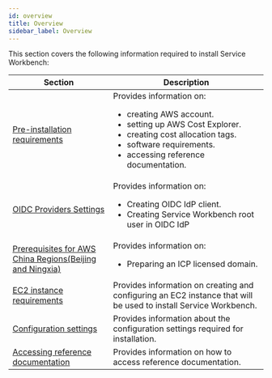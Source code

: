 ```yaml
---
id: overview
title: Overview
sidebar_label: Overview
---
```


This section covers the following information required to install Service Workbench:

| Section      | Description | 
| ----------- | ----------- |
| [Pre-installation requirements](/installation_guide/installation/pre-installation/tool-req)      | Provides information on:<ul><li>creating AWS account.</li><li>setting up AWS Cost Explorer.</li><li>creating cost allocation tags.</li><li>software requirements.</li><li>accessing reference documentation.</li></ul>   |
| [OIDC Providers Settings](/installation_guide/installation/pre-installation/oidc-providers)      | Provides information on:<ul><li>Creating OIDC IdP client.</li><li>Creating Service Workbench root user in OIDC IdP</li></ul>   |
| [Prerequisites for AWS China Regions(Beijing and Ningxia)](/installation_guide/installation/pre-installation/china-prerequisites)      | Provides information on:<ul><li>Preparing an ICP licensed domain.</li></ul>   |
| [EC2 instance requirements](/installation_guide/installation/pre-installation/instance-req)   | Provides information on creating and configuring an EC2 instance that will be used to install Service Workbench.        |
| [Configuration settings](/installation_guide/installation/pre-installation/conf-settings)   | Provides information about the configuration settings required for installation.        |
| [Accessing reference documentation ](/installation_guide/installation/pre-installation/documentation)  | Provides information on how to access reference documentation.        |
